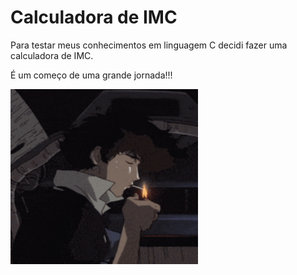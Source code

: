 # Calculadora de IMC
Para testar meus conhecimentos em linguagem C decidi fazer uma calculadora de IMC.

É um começo de uma grande jornada!!!


<p aling="center">
 <img width="300" height="280" src="gif/cawboy.gif">
</p>
